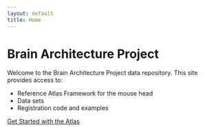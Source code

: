 ```yaml
---
layout: default
title: Home
---
```


# Brain Architecture Project

Welcome to the Brain Architecture Project data repository. This site provides access to:

- Reference Atlas Framework for the mouse head
- Data sets
- Registration code and examples

[Get Started with the Atlas](/pages/atlas)
